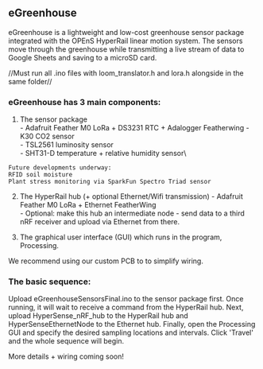 ## eGreenhouse ###
eGreenhouse is a lightweight and low-cost greenhouse sensor package integrated with the OPEnS HyperRail linear motion system. The sensors move through the greenhouse while transmitting a live stream of data to Google Sheets and saving to a microSD card. 

//Must run all .ino files with loom_translator.h and lora.h alongside in the same folder// 

### eGreenhouse has 3 main components: 
  1. The sensor package\
    - Adafruit Feather M0 LoRa + DS3231 RTC + Adalogger Featherwing
    - K30 CO2 sensor\
    - TSL2561 luminosity sensor\
    - SHT31-D temperature + relative humidity sensor\
    
    Future developments underway:
    RFID soil moisture
    Plant stress monitoring via SparkFun Spectro Triad sensor
  
  2. The HyperRail hub (+ optional Ethernet/Wifi transmission)
    - Adafruit Feather M0 LoRa + Ethernet FeatherWing\
    - Optional: make this hub an intermediate node - send data to a third nRF receiver and upload via Ethernet from there. 
  
  3. The graphical user interface (GUI) which runs in the program, Processing. 
  
  We recommend using our custom PCB to to simplify wiring.
 
### The basic sequence:
Upload eGreenhouseSensorsFinal.ino to the sensor package first. Once running, it will wait to receive a command from the HyperRail hub. Next, upload HyperSense_nRF_hub to the HyperRail hub and HyperSenseEthernetNode to the Ethernet hub. Finally, open the Processing GUI and specify the desired sampling locations and intervals. Click 'Travel' and the whole sequence will begin. 

More details + wiring coming soon! 
 
